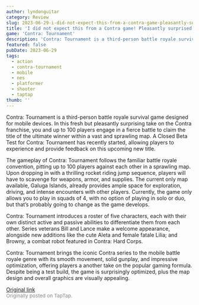 ```yaml
---
author: lyndonguitar
category: Review
slug: 2023-06-29-i-did-not-expect-this-from-a-contra-game-pleasantly-surprised-impressions-contra-tourn
title: 'I did not expect this from a Contra game! Pleasantly surprised! | Impressions - Contra: Tournament'
game: 'Contra: Tournament'
description: 'Contra: Tournament is a third-person battle royale survival game designed for mobile devices. In this fresh but pleasantly surprising take on the Contra franchise, you and up to 100 players engage in a fierce battle to claim the title of the ultimate winner within a vast and sprawling map. A Closed Beta Test for Contra: Tournament has recently started, allowing players to experience and provide feedback on this upcoming new title.'
featured: false
pubDate: 2023-06-29
tags:
  - action
  - contra-tournament
  - mobile
  - nes
  - platformer
  - shooter
  - taptap
thumb: ''
---
```


Contra: Tournament is a third-person battle royale survival game designed for mobile devices. In this fresh but pleasantly surprising take on the Contra franchise, you and up to 100 players engage in a fierce battle to claim the title of the ultimate winner within a vast and sprawling map. A Closed Beta Test for Contra: Tournament has recently started, allowing players to experience and provide feedback on this upcoming new title.

The gameplay of Contra: Tournament follows the familiar battle royale convention, pitting up to 100 players against each other in a sprawling map. Upon dropping in with a thrilling rocket riding jump sequence, players will have to scavenge for weapons, armor, and supplies. The current only map available, Galuga Islands, already provides ample space for exploration, driving, and intense encounters with other players. Currently, the game only allows you to play in squads of 4, with no option of playing in solo or duo, but that’s probably going to change as the game develops.

Contra: Tournament introduces a roster of five characters, each with their own distinct active and passive abilities to differentiate them from each other. Series veterans Bill and Lance make a welcome appearance, alongside new additions like the cute Aleta and female fatale Lilia; and Browny, a combat robot featured in Contra: Hard Corps.

Contra: Tournament brings the iconic Contra series to the mobile battle royale genre with its smooth movement, solid gunplay, and impressive optimization, offering players a another take on the popular gaming formula.  Despite being a test build, the game is surprisingly optimized, plus the map design and overall graphics are visually appealing.

[Original link](https://www.taptap.io/post/5928078)<br><span style="font-size: 0.95em; color: #888;">Originally posted on TapTap.</span>